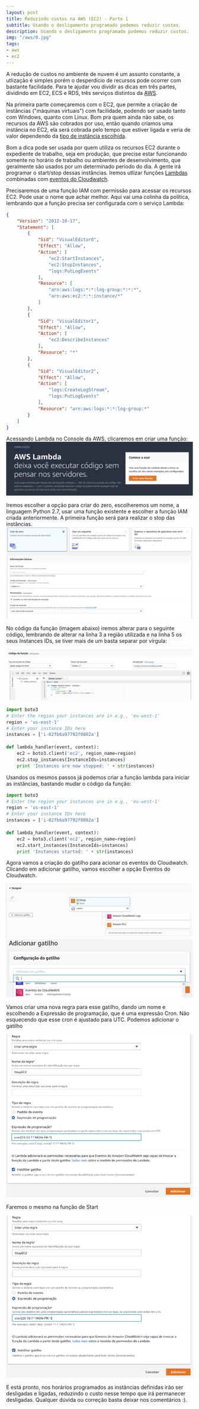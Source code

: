 ```yaml
---
layout: post
title: Reduzindo custos na AWS (EC2) - Parte 1
subtitle: Usando o desligamento programado podemos reduzir custos.
description: Usando o desligamento programado podemos reduzir custos.
img: "/aws/0.jpg"
tags:
- aws
- ec2
---
```


A redução de custos no ambiente de nuvem é um assunto constante, a utlização é simples porém o desperdício de recursos pode ocorrer com bastante facilidade. Para te ajudar vou dividir as dicas em três partes, dividindo em EC2, ECS e RDS, três serviços distintos da [AWS](https://aws.amazon.com/pt/).

Na primeira parte começaremos com o EC2, que permite a criação de instâncias ("máquinas virtuais") com facilidade, podendo ser usado tanto com Windows, quanto com Linux. Bom pra quem ainda não sabe, os recursos da AWS são cobrados por uso, então quando criamos uma instância no EC2, ela será cobrada pelo tempo que estiver ligada e veria de valor dependendo da [tipo de instância escolhida](https://aws.amazon.com/pt/ec2/instance-types/).

Bom a dica pode ser usada por quem utiliza os recursos EC2 durante o expediente de trabalho, seja em produção, que precise estar funcionando somente no horário de trabalho ou ambientes de desenvolvimento, que geralmente são usados por um determinado periodo do dia. A gente irá programar o start/stop dessas instâncias. Iremos utlizar funções [Lambdas](https://aws.amazon.com/pt/lambda/) combinadas com [eventos do Cloudwatch](https://docs.aws.amazon.com/pt_br/AmazonCloudWatch/latest/events/WhatIsCloudWatchEvents.html).

Precisaremos de uma função IAM com permissão para acessar os recursos EC2. Pode usar o nome que achar melhor. Aqui vai uma colinha da política, lembrando que a função precisa ser configurada com o serviço Lambda:
```json
{
    "Version": "2012-10-17",
    "Statement": [
        {
            "Sid": "VisualEditor0",
            "Effect": "Allow",
            "Action": [
                "ec2:StartInstances",
                "ec2:StopInstances",
                "logs:PutLogEvents"
            ],
            "Resource": [
                "arn:aws:logs:*:*:log-group:*:*:*",
                "arn:aws:ec2:*:*:instance/*"
            ]
        },
        {
            "Sid": "VisualEditor1",
            "Effect": "Allow",
            "Action": [
                "ec2:DescribeInstances"
            ],
            "Resource": "*"
        },
        {
            "Sid": "VisualEditor2",
            "Effect": "Allow",
            "Action": [
                "logs:CreateLogStream",
                "logs:PutLogEvents"
            ],
            "Resource": "arn:aws:logs:*:*:log-group:*"
        }
    ]
}
```

Acessando Lambda no Console da AWS, clicaremos em criar uma função:
![Criar função](/assets/img/aws/1.png)

Iremos escolher a opção para criar do zero, escolheremos um nome, a linguagem Python 2.7, usar uma função existente e escolher a função IAM criada anteriormente. A primeira função será para realizar o stop das instâncias.
![](/assets/img/aws/2.png)

No código da função (imagem abaixo) iremos alterar para o seguinte código, lembrando de alterar na linha 3 a região utilizada e na linha 5 os seus Instances IDs, se tiver mais de um basta separar por vírgula:

![](/assets/img/aws/3.png)

```python
import boto3
# Enter the region your instances are in e.g., 'eu-west-1'
region = 'us-east-1'
# Enter your instance IDs here
instances = ['i-02fb6a97792f0802a']

def lambda_handler(event, context):
    ec2 = boto3.client('ec2', region_name=region)
    ec2.stop_instances(InstanceIds=instances)
    print 'Instances are now stopped: ' + str(instances)
```

Usandos os mesmos passos já podemos criar a função lambda para iniciar as instâncias, bastando mudar o código da função:
```python
import boto3
# Enter the region your instances are in e.g., 'eu-west-1'
region = 'us-east-1'
# Enter your instance IDs here
instances = ['i-02fb6a97792f0802a']

def lambda_handler(event, context):
    ec2 = boto3.client('ec2', region_name=region)
    ec2.start_instances(InstanceIds=instances)
    print 'Instances started: ' + str(instances)
```

Agora vamos a criação do gatilho para acionar os eventos do Cloudwatch. Clicando em adicionar gatilho, vamos escolher a opção Eventos do Cloudwatch.

![](/assets/img/aws/4.png)
![](/assets/img/aws/5.png)

Vamos criar uma nova regra para esse gatilho, dando um nome e escolhendo a Expressão de programação, que é uma expressão Cron. Não esquecendo que esse cron é ajustado para UTC. Podemos adicionar o gatilho

![](/assets/img/aws/6.png)

Faremos o mesmo na função de Start

![](/assets/img/aws/7.png)

E está pronto, nos horários programados as instâncias definidas irão ser desligadas e ligadas, reduzindo o custo nesse tempo que irá permanecer desligadas. Qualquer dúvida ou correção basta deixar nos comentários :).
